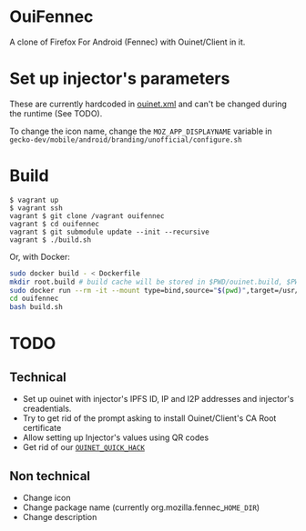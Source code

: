 # OuiFennec

A clone of Firefox For Android (Fennec) with Ouinet/Client in it.

# Set up injector's parameters

These are currently hardcoded in [ouinet.xml](https://github.com/equalitie/gecko-dev/blob/ouinet/mobile/android/app/src/main/res/values/ouinet.xml)
and can't be changed during the runtime (See TODO).

To change the icon name, change the `MOZ_APP_DISPLAYNAME` variable in
`gecko-dev/mobile/android/branding/unofficial/configure.sh`

# Build

    $ vagrant up
    $ vagrant ssh
    vagrant $ git clone /vagrant ouifennec
    vagrant $ cd ouifennec
    vagrant $ git submodule update --init --recursive
    vagrant $ ./build.sh

Or, with Docker:

```sh
sudo docker build - < Dockerfile
mkdir root.build # build cache will be stored in $PWD/ouinet.build, $PWD/ouifennec.build, and $PWD/root.build
sudo docker run --rm -it --mount type=bind,source="$(pwd)",target=/usr/local/src/ouifennec --mount type=bind,source="$(pwd)/root.build",target=/root $CONTAINER_ID_FROM_↑_BUILD
cd ouifennec
bash build.sh
```

# TODO

## Technical

* Set up ouinet with injector's IPFS ID, IP and I2P addresses and
  injector's creadentials.
* Try to get rid of the prompt asking to install Ouinet/Client's CA Root
  certificate
* Allow setting up Injector's values using QR codes
* Get rid of our [`OUINET_QUICK_HACK`](https://github.com/equalitie/gecko-dev/commit/2de7aad32981201d5a75cfbc9c49acf38f21dc0c)

## Non technical

* Change icon
* Change package name (currently org.mozilla.fennec_`HOME_DIR`)
* Change description
